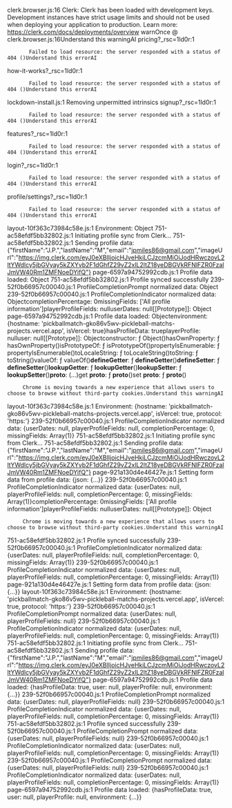 clerk.browser.js:16 Clerk: Clerk has been loaded with development keys. Development instances have strict usage limits and should not be used when deploying your application to production. Learn more: https://clerk.com/docs/deployments/overview
warnOnce @ clerk.browser.js:16Understand this warningAI
pricing?_rsc=1ld0r:1 
            
            
           Failed to load resource: the server responded with a status of 404 ()Understand this errorAI
how-it-works?_rsc=1ld0r:1 
            
            
           Failed to load resource: the server responded with a status of 404 ()Understand this errorAI
lockdown-install.js:1 Removing unpermitted intrinsics
signup?_rsc=1ld0r:1 
            
            
           Failed to load resource: the server responded with a status of 404 ()Understand this errorAI
features?_rsc=1ld0r:1 
            
            
           Failed to load resource: the server responded with a status of 404 ()Understand this errorAI
login?_rsc=1ld0r:1 
            
            
           Failed to load resource: the server responded with a status of 404 ()Understand this errorAI
profile/settings?_rsc=1ld0r:1 
            
            
           Failed to load resource: the server responded with a status of 404 ()Understand this errorAI
layout-10f363c73984c58e.js:1 Environment: Object
751-ac58efdf5bb32802.js:1 Initiating profile sync from Clerk...
751-ac58efdf5bb32802.js:1 Sending profile data: {"firstName":"J.P.","lastName":"M","email":"jpmiles86@gmail.com","imageUrl":"https://img.clerk.com/eyJ0eXBlIjoicHJveHkiLCJzcmMiOiJodHRwczovL2ltYWdlcy5jbGVyay5kZXYvb2F1dGhfZ29vZ2xlL2ltZ18yeDBGVkRFNlFZR0FzalJmVW40Rm1ZMFNoeDYifQ"}
page-6597a94752992cdb.js:1 Profile data loaded: Object
751-ac58efdf5bb32802.js:1 Profile synced successfully
239-52f0b66957c00040.js:1 ProfileCompletionPrompt normalized data: Object
239-52f0b66957c00040.js:1 ProfileCompletionIndicator normalized data: ObjectcompletionPercentage: 0missingFields: ['All profile information']playerProfileFields: nulluserDates: null[[Prototype]]: Object
page-6597a94752992cdb.js:1 Profile data loaded: Objectenvironment: {hostname: 'pickballmatch-gko86v5wv-pickleball-matchs-projects.vercel.app', isVercel: true}hasProfileData: trueplayerProfile: nulluser: null[[Prototype]]: Objectconstructor: ƒ Object()hasOwnProperty: ƒ hasOwnProperty()isPrototypeOf: ƒ isPrototypeOf()propertyIsEnumerable: ƒ propertyIsEnumerable()toLocaleString: ƒ toLocaleString()toString: ƒ toString()valueOf: ƒ valueOf()__defineGetter__: ƒ __defineGetter__()__defineSetter__: ƒ __defineSetter__()__lookupGetter__: ƒ __lookupGetter__()__lookupSetter__: ƒ __lookupSetter__()__proto__: (...)get __proto__: ƒ __proto__()set __proto__: ƒ __proto__()

                
          
          
          
         Chrome is moving towards a new experience that allows users to choose to browse without third-party cookies.Understand this warningAI
layout-10f363c73984c58e.js:1 Environment: {hostname: 'pickballmatch-gko86v5wv-pickleball-matchs-projects.vercel.app', isVercel: true, protocol: 'https:'}
239-52f0b66957c00040.js:1 ProfileCompletionIndicator normalized data: {userDates: null, playerProfileFields: null, completionPercentage: 0, missingFields: Array(1)}
751-ac58efdf5bb32802.js:1 Initiating profile sync from Clerk...
751-ac58efdf5bb32802.js:1 Sending profile data: {"firstName":"J.P.","lastName":"M","email":"jpmiles86@gmail.com","imageUrl":"https://img.clerk.com/eyJ0eXBlIjoicHJveHkiLCJzcmMiOiJodHRwczovL2ltYWdlcy5jbGVyay5kZXYvb2F1dGhfZ29vZ2xlL2ltZ18yeDBGVkRFNlFZR0FzalJmVW40Rm1ZMFNoeDYifQ"}
page-921a130d4e46427e.js:1 Setting form data from profile data: {json: {…}}
239-52f0b66957c00040.js:1 ProfileCompletionIndicator normalized data: {userDates: null, playerProfileFields: null, completionPercentage: 0, missingFields: Array(1)}completionPercentage: 0missingFields: ['All profile information']playerProfileFields: nulluserDates: null[[Prototype]]: Object

                
          
          
          
         Chrome is moving towards a new experience that allows users to choose to browse without third-party cookies.Understand this warningAI
751-ac58efdf5bb32802.js:1 Profile synced successfully
239-52f0b66957c00040.js:1 ProfileCompletionIndicator normalized data: {userDates: null, playerProfileFields: null, completionPercentage: 0, missingFields: Array(1)}
239-52f0b66957c00040.js:1 ProfileCompletionIndicator normalized data: {userDates: null, playerProfileFields: null, completionPercentage: 0, missingFields: Array(1)}
page-921a130d4e46427e.js:1 Setting form data from profile data: {json: {…}}
layout-10f363c73984c58e.js:1 Environment: {hostname: 'pickballmatch-gko86v5wv-pickleball-matchs-projects.vercel.app', isVercel: true, protocol: 'https:'}
239-52f0b66957c00040.js:1 ProfileCompletionPrompt normalized data: {userDates: null, playerProfileFields: null}
239-52f0b66957c00040.js:1 ProfileCompletionIndicator normalized data: {userDates: null, playerProfileFields: null, completionPercentage: 0, missingFields: Array(1)}
751-ac58efdf5bb32802.js:1 Initiating profile sync from Clerk...
751-ac58efdf5bb32802.js:1 Sending profile data: {"firstName":"J.P.","lastName":"M","email":"jpmiles86@gmail.com","imageUrl":"https://img.clerk.com/eyJ0eXBlIjoicHJveHkiLCJzcmMiOiJodHRwczovL2ltYWdlcy5jbGVyay5kZXYvb2F1dGhfZ29vZ2xlL2ltZ18yeDBGVkRFNlFZR0FzalJmVW40Rm1ZMFNoeDYifQ"}
page-6597a94752992cdb.js:1 Profile data loaded: {hasProfileData: true, user: null, playerProfile: null, environment: {…}}
239-52f0b66957c00040.js:1 ProfileCompletionPrompt normalized data: {userDates: null, playerProfileFields: null}
239-52f0b66957c00040.js:1 ProfileCompletionIndicator normalized data: {userDates: null, playerProfileFields: null, completionPercentage: 0, missingFields: Array(1)}
751-ac58efdf5bb32802.js:1 Profile synced successfully
239-52f0b66957c00040.js:1 ProfileCompletionPrompt normalized data: {userDates: null, playerProfileFields: null}
239-52f0b66957c00040.js:1 ProfileCompletionIndicator normalized data: {userDates: null, playerProfileFields: null, completionPercentage: 0, missingFields: Array(1)}
239-52f0b66957c00040.js:1 ProfileCompletionPrompt normalized data: {userDates: null, playerProfileFields: null}
239-52f0b66957c00040.js:1 ProfileCompletionIndicator normalized data: {userDates: null, playerProfileFields: null, completionPercentage: 0, missingFields: Array(1)}
page-6597a94752992cdb.js:1 Profile data loaded: {hasProfileData: true, user: null, playerProfile: null, environment: {…}}